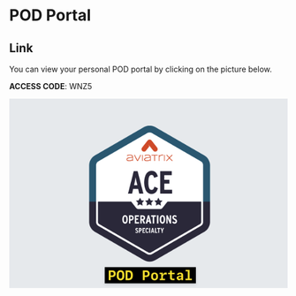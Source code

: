 # POD Portal

## Link
You can view your personal POD portal by clicking on the picture below. 

**ACCESS CODE**: WNZ5

<a href="https://ops-portal.ace.aviatrixlab.com/" target="_blank">

![My image](images/pod.png)

</a>



